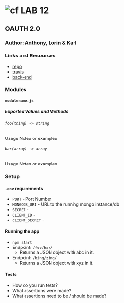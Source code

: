 ![cf](http://i.imgur.com/7v5ASc8.png) LAB 12
====================================================

## OAUTH 2.0

### Author: Anthony, Lorin & Karl

### Links and Resources
* [repo](https://github.com/polink/lab-12-frontend-401n12-JS-ATKPLS)
* [travis](http://xyz.com)
* [back-end](https://github.com/polink/lab-12-backend-401n12-JS-ATKPLS)

### Modules
#### `modulename.js`
##### Exported Values and Methods

###### `foo(thing) -> string`
Usage Notes or examples

###### `bar(array) -> array`
Usage Notes or examples

### Setup
#### `.env` requirements
* `PORT` - Port Number
* `MONGODB_URI` - URL to the running mongo instance/db
* `SECRET` - 
* `CLIENT_ID` - 
* `CLIENT_SECRET` - 

#### Running the app
* `npm start`
* Endpoint: `/foo/bar/`
  * Returns a JSON object with abc in it.
* Endpoint: `/bing/zing/`
  * Returns a JSON object with xyz in it.
  
#### Tests
* How do you run tests?
* What assertions were made?
* What assertions need to be / should be made?
